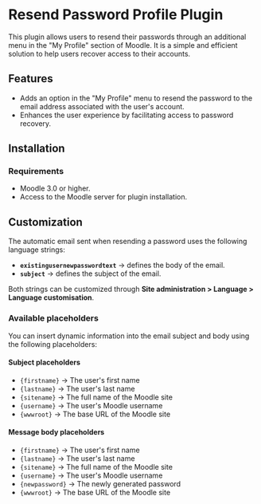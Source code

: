 # Resend Password Profile Plugin

This plugin allows users to resend their passwords through an additional menu in the "My Profile" section of Moodle. It is a simple and efficient solution to help users recover access to their accounts.

## Features

- Adds an option in the "My Profile" menu to resend the password to the email address associated with the user's account.
- Enhances the user experience by facilitating access to password recovery.

## Installation

### Requirements

- Moodle 3.0 or higher.
- Access to the Moodle server for plugin installation.

## Customization

The automatic email sent when resending a password uses the following language strings:

- **`existingusernewpasswordtext`** → defines the body of the email.  
- **`subject`** → defines the subject of the email.  

Both strings can be customized through **Site administration > Language > Language customisation**.

### Available placeholders

You can insert dynamic information into the email subject and body using the following placeholders:

#### Subject placeholders
- `{firstname}` → The user's first name  
- `{lastname}` → The user's last name  
- `{sitename}` → The full name of the Moodle site  
- `{username}` → The user's Moodle username  
- `{wwwroot}` → The base URL of the Moodle site  

#### Message body placeholders
- `{firstname}` → The user's first name  
- `{lastname}` → The user's last name  
- `{sitename}` → The full name of the Moodle site  
- `{username}` → The user's Moodle username  
- `{newpassword}` → The newly generated password  
- `{wwwroot}` → The base URL of the Moodle site  
